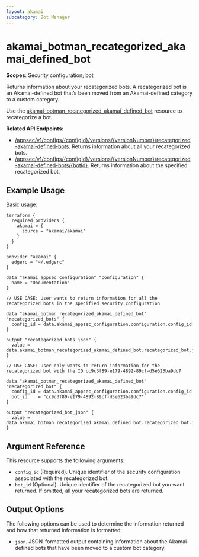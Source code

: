 ```yaml
---
layout: akamai
subcategory: Bot Manager
---
```


# akamai_botman_recategorized_akamai_defined_bot

**Scopes**: Security configuration; bot

Returns information about your recategorized bots. A recategorized bot is an Akamai-defined bot that’s been moved from an Akamai-defined category to a custom category. 

Use the [akamai_botman_recategorized_akamai_defined_bot](../resources/akamai_botman_recategorized_akamai_defined_bot) resource to recategorize a bot.

**Related API Endpoints**:

- [/appsec/v1/configs/{configId}/versions/{versionNumber}/recategorized-akamai-defined-bots](https://techdocs.akamai.com/bot-manager/reference/get-recategorized-akamai-defined-bots). Returns information about all your recategorized bots.
- [/appsec/v1/configs/{configId}/versions/{versionNumber}/recategorized-akamai-defined-bots/{botId}](https://techdocs.akamai.com/bot-manager/reference/get-recategorized-akamai-defined-bot). Returns information about the specified recategorized bot.

## Example Usage

Basic usage:

```
terraform {
  required_providers {
    akamai = {
      source = "akamai/akamai"
    }
  }
}

provider "akamai" {
  edgerc = "~/.edgerc"
}

data "akamai_appsec_configuration" "configuration" {
  name = "Documentation"
}

// USE CASE: User wants to return information for all the recategorized bots in the specified security configuration

data "akamai_botman_recategorized_akamai_defined_bot" "recategorized_bots" {
  config_id = data.akamai_appsec_configuration.configuration.config_id
}

output "recategorized_bots_json" {
  value = data.akamai_botman_recategorized_akamai_defined_bot.recategorized_bot.json
}

// USE CASE: User only wants to return information for the recategorized bot with the ID cc9c3f89-e179-4892-89cf-d5e623ba9dc7

data "akamai_botman_recategorized_akamai_defined_bot" "recategorized_bot" {
  config_id = data.akamai_appsec_configuration.configuration.config_id
  bot_id    = "cc9c3f89-e179-4892-89cf-d5e623ba9dc7"
}

output "recategorized_bot_json" {
  value = data.akamai_botman_recategorized_akamai_defined_bot.recategorized_bot.json
}
```

## Argument Reference

This resource supports the following arguments:

- `config_id` (Required). Unique identifier of the security configuration associated with the recategorized bot.
- `bot_id` (Optional). Unique identifier of the recategorized bot you want returned. If omitted, all your recategorized bots are returned.

## Output Options

The following options can be used to determine the information returned and how that returned information is formatted:

- `json`. JSON-formatted output containing information about the Akamai-defined bots that have been moved to a custom bot category.
